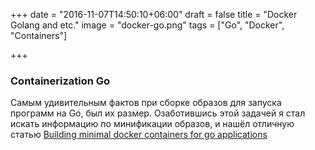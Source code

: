 +++
date = "2016-11-07T14:50:10+06:00"
draft = false
title = "Docker Golang and etc."
image = "docker-go.png"
tags = ["Go", "Docker", "Containers"]

+++

###  Containerization Go

Самым удивительным фактов при сборке образов для запуска программ на Go, был их размер.
Озаботившись этой задачей я стал искать информацию по минификации образов, и нашёл отличную статью
[Building minimal docker containers for go applications](https://blog.codeship.com/building-minimal-docker-containers-for-go-applications)






